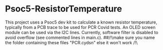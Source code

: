 # Psoc5-ResistorTemperature
This project uses a Psoc5 dev kit to calculate a known resistor temperature, typically from a PCB trace to be used for PCR Covid tests. 
An OLED screen module can be used via the I2C lines.
Currently, software filter is disabled to avoid overflow (see commented lines in main.c).
##/!\make sure you name the folder containing these files "PCR.cydsn" else it won't work /!\
